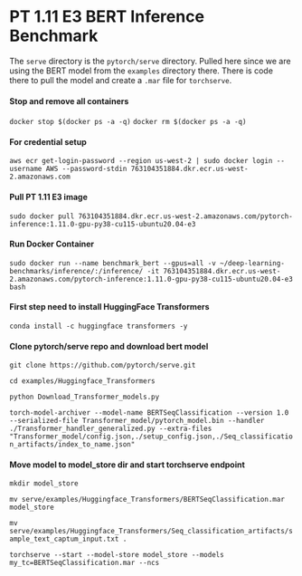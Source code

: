 # PT 1.11 E3 BERT Inference Benchmark

The `serve` directory is the `pytorch/serve` directory. Pulled here since we are using the BERT model from the `examples` directory there. There is code there to pull the model and create a `.mar` file for `torchserve`.

#### Stop and remove all containers
`docker stop $(docker ps -a -q)`
`docker rm $(docker ps -a -q)`

#### For credential setup
`aws ecr get-login-password --region us-west-2 | sudo docker login --username AWS --password-stdin 763104351884.dkr.ecr.us-west-2.amazonaws.com`

#### Pull PT 1.11 E3 image
`sudo docker pull 763104351884.dkr.ecr.us-west-2.amazonaws.com/pytorch-inference:1.11.0-gpu-py38-cu115-ubuntu20.04-e3` 

#### Run Docker Container
`sudo docker run --name benchmark_bert --gpus=all -v ~/deep-learning-benchmarks/inference/:/inference/ -it 763104351884.dkr.ecr.us-west-2.amazonaws.com/pytorch-inference:1.11.0-gpu-py38-cu115-ubuntu20.04-e3 bash`

#### First step need to install HuggingFace Transformers 
`conda install -c huggingface transformers -y`

#### Clone pytorch/serve repo and download bert model
`git clone https://github.com/pytorch/serve.git`

`cd examples/Huggingface_Transformers`

`python Download_Transformer_models.py`

`torch-model-archiver --model-name BERTSeqClassification --version 1.0 --serialized-file Transformer_model/pytorch_model.bin --handler ./Transformer_handler_generalized.py --extra-files "Transformer_model/config.json,./setup_config.json,./Seq_classification_artifacts/index_to_name.json"`

#### Move model to model_store dir and start torchserve endpoint
`mkdir model_store`

`mv serve/examples/Huggingface_Transformers/BERTSeqClassification.mar model_store`

`mv serve/examples/Huggingface_Transformers/Seq_classification_artifacts/sample_text_captum_input.txt .`

`torchserve --start --model-store model_store --models my_tc=BERTSeqClassification.mar --ncs` 
